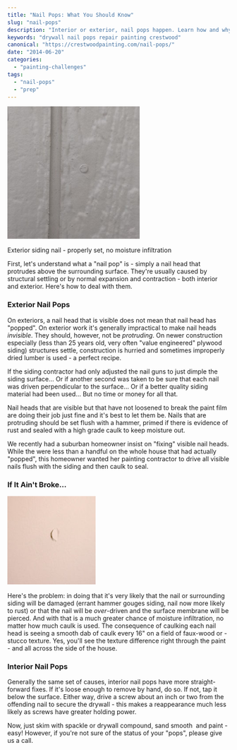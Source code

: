 ```yaml
---
title: "Nail Pops: What You Should Know"
slug: "nail-pops"
description: "Interior or exterior, nail pops happen. Learn how and why, and what reasonable expectations might be."
keywords: "drywall nail pops repair painting crestwood"
canonical: "https://crestwoodpainting.com/nail-pops/"
date: "2014-06-20"
categories:
  - "painting-challenges"
tags:
  - "nail-pops"
  - "prep"
---
```


![nail pop crestwood painting](images/Nail-pop-surface-intact-300x300.jpg)

Exterior siding nail - properly set, no moisture infiltration

First, let's understand what a "nail pop" is - simply a nail head that protrudes above the surrounding surface. They're usually caused by structural settling or by normal expansion and contraction - both interior and exterior. Here's how to deal with them.

### Exterior Nail Pops

On exteriors, a nail head that is visible does not mean that nail head has "popped". On exterior work it's generally impractical to make nail heads _invisible_. They should, however, not be _protruding_. On newer construction especially (less than 25 years old, very often "value engineered" plywood siding) structures settle, construction is hurried and sometimes improperly dried lumber is used - a perfect recipe.

If the siding contractor had only adjusted the nail guns to just dimple the siding surface... Or if another second was taken to be sure that each nail was driven perpendicular to the surface... Or if a better quality siding material had been used... But no time or money for all that.

Nail heads that are visible but that have not loosened to break the paint film are doing their job just fine and it's best to let them be. Nails that are protruding should be set flush with a hammer, primed if there is evidence of rust and sealed with a high grade caulk to keep moisture out.

We recently had a suburban homeowner insist on "fixing" visible nail heads. While the were less than a handful on the whole house that had actually "popped", this homeowner wanted her painting contractor to drive all visible nails flush with the siding and then caulk to seal.

### If It Ain't Broke...

![drywall nail pop crestwood painting](images/Nail-pop-drywall-e1514663625204.jpg)

Here's the problem: in doing that it's very likely that the nail or surrounding siding will be damaged (errant hammer gouges siding, nail now more likely to rust) or that the nail will be _over_\-driven and the surface membrane will be pierced. And with that is a much greater chance of moisture infiltration, no matter how much caulk is used. The consequence of caulking each nail head is seeing a smooth dab of caulk every 16" on a field of faux-wood or -stucco texture. Yes, you'll see the texture difference right through the paint - and all across the side of the house.

### Interior Nail Pops

Generally the same set of causes, interior nail pops have more straight-forward fixes. If it's loose enough to remove by hand, do so. If not, tap it below the surface. Either way, drive a screw about an inch or two from the offending nail to secure the drywall - this makes a reappearance much less likely as screws have greater holding power.

Now, just skim with spackle or drywall compound, sand smooth  and paint - easy! However, if you're not sure of the status of your "pops", please give us a call.
